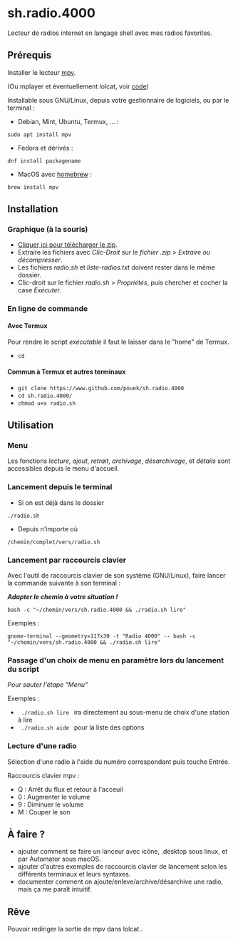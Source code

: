 # sh.radio.4000
Lecteur de radios internet en langage shell avec mes radios favorites.

## Prérequis

Installer le lecteur [mpv](https://mpv.io/).

(Ou mplayer et éventuellement lolcat, voir [code](https://github.com/pouek/sh.radio.4000/blob/main/radio.sh)) 

Installable sous GNU/Linux, depuis votre gestionnaire de logiciels, ou par le terminal :
- Debian, Mint, Ubuntu, Termux, ... :
```
sudo apt install mpv
```
- Fedora et dérivés :
```
dnf install packagename
```
- MacOS avec [homebrew](https://brew.sh/) :
```
brew install mpv
```

## Installation 
### Graphique (à la souris)
- [Cliquer ici pour télécharger le zip](https://github.com/pouek/sh.radio.4000/archive/refs/heads/main.zip).
- Extraire les fichiers avec _Clic-Droit_ sur le _fichier .zip_ > _Extraire ou décompresser_.
- Les fichiers _radio.sh_ et _liste-radios.txt_ doivent rester dans le même dossier.
- Clic-droit sur le fichier _radio.sh_ > _Propriétés_, puis chercher et cocher la case _Exécuter_.  
   
### En ligne de commande
#### Avec Termux
Pour rendre le script _exécutable_ il faut le laisser dans le "home" de Termux.
- ``` cd ```
#### Commun à Termux et autres terminaux
- ``` git clone https://www.github.com/pouek/sh.radio.4000 ```
- ``` cd sh.radio.4000/ ```
- ``` chmod u+x radio.sh ```

## Utilisation
### Menu
Les fonctions _lecture_, _ajout_, _retrait_, _archivage_, _désarchivage_, et _détails_ sont accessibles depuis le menu d'accueil.

### Lancement depuis le terminal
- Si on est déjà dans le dossier
```
./radio.sh
```
- Depuis n'importe où
```
/chemin/complet/vers/radio.sh
```
### Lancement par raccourcis clavier 

Avec l'outil de raccourcis clavier de son système (GNU/Linux), faire lancer la commande suivante à son terminal : 

___Adapter le chemin à votre situation !___
```
bash -c "~/chemin/vers/sh.radio.4000 && ./radio.sh lire"
```
Exemples :
```
gnome-terminal --geometry=117x30 -t "Radio 4000" -- bash -c "~/chemin/vers/sh.radio.4000 && ./radio.sh lire"
```

### Passage d'un choix de menu en paramètre lors du lancement du script
_Pour sauter l'étape "Menu"_

Exemples : 
- ``` ./radio.sh lire ``` ira directement au sous-menu de choix d'une station à lire
- ``` ./radio.sh aide ``` pour la liste des options

### Lecture d'une radio
Sélection d'une radio à l'aide du numéro correspondant puis touche Entrée.

Raccourcis clavier mpv :
 - Q : Arrêt du flux et retour à l'acceuil
 - 0 : Augmenter le volume
 - 9 : Diminuer le volume
 - M : Couper le son

## À faire ?
- ajouter comment se faire un lanceur avec icône, .desktop sous linux, et par Automator sous macOS.  
- ajouter d'autres exemples de raccourcis clavier de lancement selon les différents terminaux et leurs syntaxes.
- documenter comment on ajoute/enleve/archive/désarchive une radio, mais ça me paraît intuitif.

## Rêve
Pouvoir rediriger la sortie de mpv dans lolcat..
